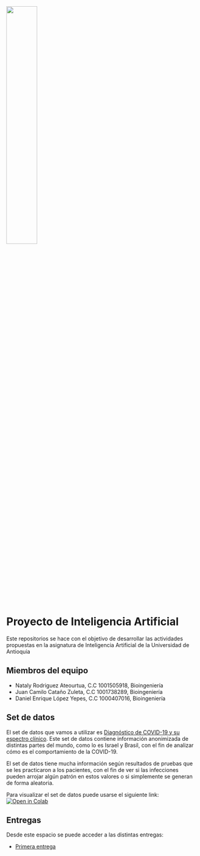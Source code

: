 
<img src="https://www.udea.edu.co/wps/wcm/connect/udea/721b156e-f6bc-4dc8-8595-8b4731c9a8c7/facultad-ingenieria.png?MOD=AJPERES&CVID=nc5CqsS" width=40% height=40% >


# Proyecto  de Inteligencia Artificial

Este repositorios se hace con el objetivo de desarrollar las actividades propuestas en la asignatura
de Inteligencia Artificial de la Universidad de Antioquia


## Miembros del equipo

- Nataly Rodriguez Ateourtua, C.C 1001505918, Bioingeniería
- Juan Camilo Cataño Zuleta, C.C 1001738289, Bioingeniería
- Daniel Enrique López Yepes, C.C 1000407016, Bioingeniería


## Set de datos

El set de datos que vamos a utilizar es [Diagnóstico de COVID-19 y su espectro clínico](https://www.kaggle.com/datasets/einsteindata4u/covid19?resource=download).
Este set de datos contiene información anonimizada de distintas partes del mundo, como lo es
Israel y Brasil, con el fin de analizar cómo es el comportamiento de la COVID-19.

El set de datos tiene mucha información según resultados de pruebas que se les practicaron
a los pacientes, con el fin de ver si las infecciones pueden arrojar algún patrón en estos
valores o si simplemente se generan de forma aleatoria.

Para visualizar el set de datos puede usarse el siguiente link:
[![Open in Colab](https://colab.research.google.com/assets/colab-badge.svg)](https://colab.research.google.com/github/USUARIO/REPO/blob/main/NOTEBOOK.ipynb)


## Entregas

Desde este espacio se puede acceder a las distintas entregas:
- [Primera entrega](https://github.com/daenloye/InteligenciaArtificialUdeA/blob/main/primeraEntrega/Proyecto_Entrega%201.pdf)

